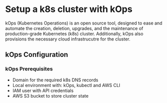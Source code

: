 # Setup a k8s cluster with kOps

kOps (Kubernetes Operations) is an open source tool, designed to ease and automate the creation, deletion, upgrades, and the maintenance of production-grade Kubernetes (k8s) cluster. Additionally, kOps also provisions the necessary cloud infrastrucutre for the cluster. 

## kOps Configuration

### kOps Prerequisites
* Domain for the required k8s DNS records
* Local environment with: kOps, kubectl and AWS CLI
* IAM user with API credentials
* AWS S3 bucket to store cluster state

